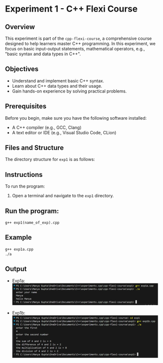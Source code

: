 # Experiment 1 - C++ Flexi Course

## Overview
 This experiment is part of the `cpp-flexi-course`, a comprehensive course designed to help learners master C++ programming. In this experiment, we focus on basic input-output statements, mathematical operators, e.g., "basic syntax and data types in C++".

## Objectives
 - Understand and implement basic C++ syntax.
 - Learn about C++ data types and their usage.
 - Gain hands-on experience by solving practical problems.

## Prerequisites
 Before you begin, make sure you have the following software installed:
 - A C++ compiler (e.g., GCC, Clang)
 - A text editor or IDE (e.g., Visual Studio Code, CLion)

## Files and Structure
 The directory structure for `exp1` is as follows:

## Instructions
 To run the program:

 1. Open a terminal and navigate to the `exp1` directory.

## Run the program:
    g++ exp1(name_of_exp).cpp

## Example
    
    g++ exp1a.cpp
    ./a


## Output 
 - Exp1a:
 ![alt text](outputExp1a.png)

 - Exp1b:
 ![alt text](outputExp1b.png)

